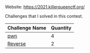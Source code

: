 Website: https://2021.killerqueenctf.org/

Challenges that I solved in this contest.

| Challenge Name | Quantity | 
|--------------|-------|
| [pwn](https://github.com/kiizavu/Writeup-CTF/blob/master/KQCTF2021/pwn/README.md) | 4 |
| [Reverse](https://github.com/kiizavu/Writeup-CTF/blob/master/DUCTF2021/rev/README.md) | 2 |
